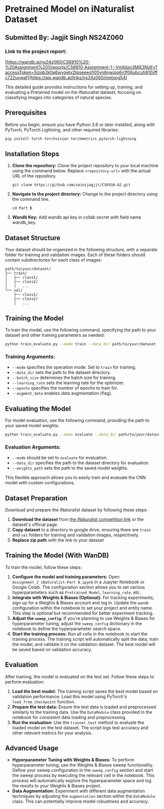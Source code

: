 # Pretrained Model on iNaturalist Dataset

## Submitted By: Jagjit Singh NS24Z060

### Link to the project report:

[https://wandb.ai/ns24z060/CS6910%20-%20Assignment%201/reports/CS6910-Assignment-1--Vmlldzo3MjE3NzEy?accessToken=5izqb3kfaj6wygetx2tpseeeofi05yn6nwipp6n1f06ubcuh910iiffc722uywaf](https://api.wandb.ai/links/ns24z060/mptxog54)

This detailed guide provides instructions for setting up, training, and evaluating a Pretained model on the iNaturalist dataset, focusing on classifying images into categories of natural species.

## Prerequisites

Before you begin, ensure you have Python 3.6 or later installed, along with PyTorch, PyTorch Lightning, and other required libraries:

```bash
pip install torch torchvision torchmetrics pytorch-lightning
```

## Installation Steps

1. **Clone the repository:** Clone the project repository to your local machine using the command below. Replace `<repository-url>` with the actual URL of the repository.
   ```shell
   git clone https://github.com/sainijagjit/CS6910-A2.git
   ```
2. **Navigate to the project directory:** Change to the project directory using the command line.
   ```shell
   cd Part B
   ```
3. **Wandb Key:** Add wandb api key in collab secret with field name wandb_key.

## Dataset Structure

Your dataset should be organized in the following structure, with a separate folder for training and validation images. Each of these folders should contain subdirectories for each class of images:

```
path/to/your/dataset/
├── train/
│   ├── class1/
│   ├── class2/
│   │   ...
└── val/
    ├── class1/
    ├── class2/
    │   ...
```

## Training the Model

To train the model, use the following command, specifying the path to your dataset and other training parameters as needed:

```bash
python train_evaluate.py --mode train --data_dir path/to/your/dataset --batch_size 64 --learning_rate 0.001 --epochs 10 --augment_data --batch_norm
```

### Training Arguments:

- `--mode` specifies the operation mode. Set to `train` for training.
- `--data_dir` sets the path to the dataset directory.
- `--batch_size` determines the batch size for training.
- `--learning_rate` sets the learning rate for the optimizer.
- `--epochs` specifies the number of epochs to train for.
- `--augment_data` enables data augmentation (flag).

## Evaluating the Model

For model evaluation, use the following command, providing the path to your saved model weights:

```bash
python train_evaluate.py --mode evaluate --data_dir path/to/your/dataset --weights_path path/to/your/model_weights.ckpt
```

### Evaluation Arguments:

- `--mode` should be set to `evaluate` for evaluation.
- `--data_dir` specifies the path to the dataset directory for evaluation.
- `--weights_path` sets the path to the saved model weights.

This flexible approach allows you to easily train and evaluate the CNN model with custom configurations.

## Dataset Preparation

Download and prepare the iNaturalist dataset by following these steps:

1. **Download the dataset** from [the iNaturalist competition link](https://github.com/visipedia/inat_comp) or the dataset's official page.
2. **Copy dataset** to a directory in google drive, ensuring there are `train` and `val` folders for training and validation images, respectively.
3. **Replace zip path** with the link to your dataset

## Training the Model (With WanDB)

To train the model, follow these steps:

1. **Configure the model and training parameters:** Open `Assignment_2_iNaturalist-Part B.ipynb` in a Jupyter Notebook or Google Colab. The configuration section allows you to set various hyperparameters such as `Pretrained Model`, `learning_rate`, etc.
2. **Integrate with Weights & Biases (Optional):** For tracking experiments, sign up for a Weights & Biases account and log in. Update the `wandb` configuration within the notebook to set your project and entity name. This step is optional but recommended for better experiment tracking.
3. **Adjust the `sweep_config`:** If you're planning to use Weights & Biases for hyperparameter tuning, adjust the `sweep_config` dictionary in the notebook to define the hyperparameter search space.
4. **Start the training process:** Run all cells in the notebook to start the training process. The training script will automatically split the data, train the model, and validate it on the validation dataset. The best model will be saved based on validation accuracy.

## Evaluation

After training, the model is evaluated on the test set. Follow these steps to perform evaluation:

1. **Load the best model:** The training script saves the best model based on validation performance. Load this model using PyTorch's `load_from_checkpoint` function.
2. **Prepare the test data:** Ensure the test data is loaded and preprocessed similarly to the training data. Use the `DataModule` class provided in the notebook for consistent data loading and preprocessing.
3. **Run the evaluation:** Use the `trainer.test` method to evaluate the loaded model on the test dataset. The script logs test accuracy and other relevant metrics for your analysis.

## Advanced Usage

- **Hyperparameter Tuning with Weights & Biases:** To perform hyperparameter tuning, use the Weights & Biases sweep functionality. Define your sweep configuration in the `sweep_config` section and start the sweep process by executing the relevant cell in the notebook. This process will automatically explore the hyperparameter space and log the results to your Weights & Biases project.
- **Data Augmentation:** Experiment with different data augmentation techniques by adjusting the `augmentation` section within the `DataModule` class. This can potentially improve model robustness and accuracy.
